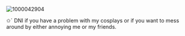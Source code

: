![1000042904](https://github.com/user-attachments/assets/fb3c0311-c1b5-4102-b9fb-de16ffa9b8e9)

✩ˊ DNI if you have a problem with my cosplays or if you want to mess around by either annoying me or my friends. 

